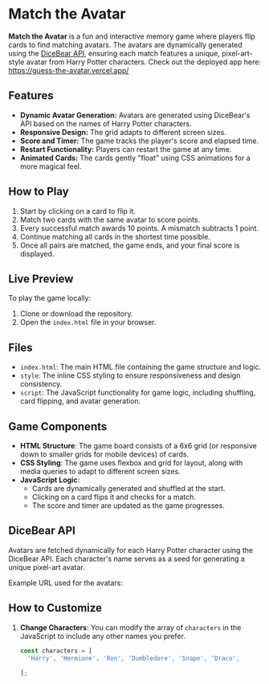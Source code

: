 # Match the Avatar

**Match the Avatar** is a fun and interactive memory game where players flip cards to find matching avatars. The avatars are dynamically generated using the [DiceBear API](https://dicebear.com/), ensuring each match features a unique, pixel-art-style avatar from Harry Potter characters. Check out the deployed app here: https://guess-the-avatar.vercel.app/

## Features

- **Dynamic Avatar Generation:** Avatars are generated using DiceBear's API based on the names of Harry Potter characters.
- **Responsive Design:** The grid adapts to different screen sizes.
- **Score and Timer:** The game tracks the player's score and elapsed time.
- **Restart Functionality:** Players can restart the game at any time.
- **Animated Cards:** The cards gently "float" using CSS animations for a more magical feel.

## How to Play

1. Start by clicking on a card to flip it.
2. Match two cards with the same avatar to score points.
3. Every successful match awards 10 points. A mismatch subtracts 1 point.
4. Continue matching all cards in the shortest time possible.
5. Once all pairs are matched, the game ends, and your final score is displayed.

## Live Preview

To play the game locally:

1. Clone or download the repository.
2. Open the `index.html` file in your browser.

## Files

- `index.html`: The main HTML file containing the game structure and logic.
- `style`: The inline CSS styling to ensure responsiveness and design consistency.
- `script`: The JavaScript functionality for game logic, including shuffling, card flipping, and avatar generation.

## Game Components

- **HTML Structure**: The game board consists of a 6x6 grid (or responsive down to smaller grids for mobile devices) of cards.
- **CSS Styling**: The game uses flexbox and grid for layout, along with media queries to adapt to different screen sizes.
- **JavaScript Logic**:
  - Cards are dynamically generated and shuffled at the start.
  - Clicking on a card flips it and checks for a match.
  - The score and timer are updated as the game progresses.

## DiceBear API

Avatars are fetched dynamically for each Harry Potter character using the DiceBear API. Each character's name serves as a seed for generating a unique pixel-art avatar.

Example URL used for the avatars:

## How to Customize

1. **Change Characters**: You can modify the array of `characters` in the JavaScript to include any other names you prefer.
   ```javascript
   const characters = [
     'Harry', 'Hermione', 'Ron', 'Dumbledore', 'Snape', 'Draco',
     
   ];
